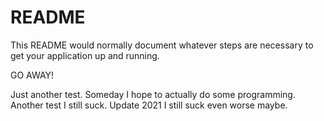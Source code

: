 # README #

This README would normally document whatever steps are necessary to get your application up and running.

GO AWAY!

Just another test. Someday I hope to actually do some programming.
Another test I still suck.
Update 2021 I still suck even worse maybe.
